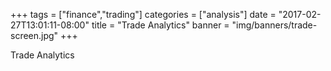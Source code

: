 +++
tags = ["finance","trading"]
categories = ["analysis"]
date = "2017-02-27T13:01:11-08:00"
title = "Trade Analytics"
banner = "img/banners/trade-screen.jpg"
+++

Trade Analytics